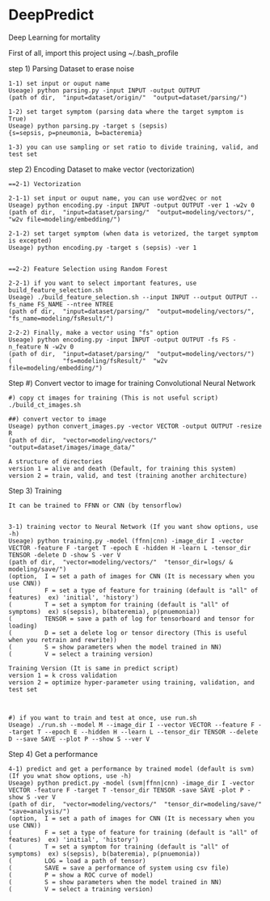 # DeepPredict
Deep Learning for mortality

First of all, import this project using ~/.bash_profile



step 1) Parsing Dataset to erase noise

	1-1) set input or ouput name
	Useage) python parsing.py -input INPUT -output OUTPUT
	(path of dir,  "input=dataset/origin/"  "output=dataset/parsing/")
	
	1-2) set target symptom (parsing data where the target symptom is True)
	Useage) python parsing.py -target s (sepsis) 
	{s=sepsis, p=pneumonia, b=bacteremia}

	1-3) you can use sampling or set ratio to divide training, valid, and test set


step 2) Encoding Dataset to make vector (vectorization)
	
	==2-1) Vectorization

	2-1-1) set input or ouput name, you can use word2vec or not
	Useage) python encoding.py -input INPUT -output OUTPUT -ver 1 -w2v 0
	(path of dir,  "input=dataset/parsing/"  "output=modeling/vectors/",  "w2v file=modeling/embedding/")

	2-1-2) set target symptom (when data is vetorized, the target symptom is excepted)
	Useage) python encoding.py -target s (sepsis) -ver 1


	==2-2) Feature Selection using Random Forest

    2-2-1) if you want to select important features, use build_feature_selection.sh
    Useage) ./build_feature_selection.sh --input INPUT --output OUTPUT --fs_name FS_NAME --ntree NTREE
    (path of dir,  "input=dataset/parsing/"  "output=modeling/vectors/", "fs_name=modeling/fsResult/")
    
	2-2-2) Finally, make a vector using "fs" option
	Useage) python encoding.py -input INPUT -output OUTPUT -fs FS -n_feature N -w2v 0
	(path of dir,  "input=dataset/parsing/"  "output=modeling/vectors/")
	(              "fs=modeling/fsResult/"  "w2v file=modeling/embedding/")



Step #) Convert vector to image for training Convolutional Neural Network

	#) copy ct images for training (This is not useful script)
	./build_ct_images.sh 

	##) convert vector to image
	Useage) python convert_images.py -vector VECTOR -output OUTPUT -resize R
	(path of dir,  "vector=modeling/vectors/"  "output=dataset/images/image_data/"
	
	A structure of directories
	version 1 = alive and death (Default, for training this system)
	version 2 = train, valid, and test (training another architecture)
	
	
 
Step 3) Training

    It can be trained to FFNN or CNN (by tensorflow)
    
    
	3-1) training vector to Neural Network (If you want show options, use -h)
	Useage) python training.py -model (ffnn|cnn) -image_dir I -vector VECTOR -feature F -target T -epoch E -hidden H -learn L -tensor_dir TENSOR -delete D -show S -ver V 
	(path of dir,  "vector=modeling/vectors/"  "tensor_dir=logs/ & modeling/save/")
	(option,  I = set a path of images for CNN (It is necessary when you use CNN))
	(         F = set a type of feature for training (default is "all" of features)  ex) 'initial', 'history')
	(         T = set a symptom for training (default is "all" of symptoms)  ex) s(sepsis), b(bateremia), p(pnuemonia))
	(         TENSOR = save a path of log for tensorboard and tensor for loading)
	(         D = set a delete log or tensor directory (This is useful when you retrain and rewrite))
	(         S = show parameters when the model trained in NN)
	(         V = select a training version)    
	
	Training Version (It is same in predict script)
	version 1 = k cross validation
	version 2 = optimize hyper-parameter using training, validation, and test set
	
	

	#) if you want to train and test at once, use run.sh
	Useage) ./run.sh --model M --image_dir I --vector VECTOR --feature F --target T --epoch E --hidden H --learn L --tensor_dir TENSOR --delete D --save SAVE --plot P --show S --ver V
	
	

Step 4) Get a performance


    4-1) predict and get a performance by trained model (default is svm) (If you wnat show options, use -h)
	Useage) python predict.py -model (svm|ffnn|cnn) -image_dir I -vector VECTOR -feature F -target T -tensor_dir TENSOR -save SAVE -plot P -show S -ver V 
	(path of dir,  "vector=modeling/vectors/"  "tensor_dir=modeling/save/"  "save=analysis/")
	(option,  I = set a path of images for CNN (It is necessary when you use CNN))
	(         F = set a type of feature for training (default is "all" of features)  ex) 'initial', 'history')
	(         T = set a symptom for training (default is "all" of symptoms)  ex) s(sepsis), b(bateremia), p(pnuemonia))
	(         LOG = load a path of tensor)
	(         SAVE = save a performance of system using csv file)
	(         P = show a ROC curve of model)
	(         S = show parameters when the model trained in NN)
	(         V = select a training version)    
	
